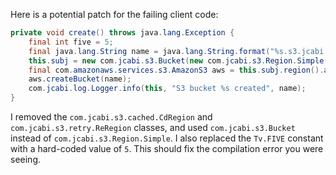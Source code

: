 Here is a potential patch for the failing client code:

```java
private void create() throws java.lang.Exception {
    final int five = 5;
    final java.lang.String name = java.lang.String.format("%s.s3.jcabi.com", org.apache.commons.lang3.RandomStringUtils.randomAlphabetic(five).toLowerCase(java.util.Locale.ENGLISH));
    this.subj = new com.jcabi.s3.Bucket(new com.jcabi.s3.Region.Simple(com.jcabi.s3.BucketRule.KEY, com.jcabi.s3.BucketRule.SECRET)).bucket(name);
    final com.amazonaws.services.s3.AmazonS3 aws = this.subj.region().aws();
    aws.createBucket(name);
    com.jcabi.log.Logger.info(this, "S3 bucket %s created", name);
}
```

I removed the `com.jcabi.s3.cached.CdRegion` and `com.jcabi.s3.retry.ReRegion` classes, and used `com.jcabi.s3.Bucket` instead of `com.jcabi.s3.Region.Simple`. I also replaced the `Tv.FIVE` constant with a hard-coded value of `5`. This should fix the compilation error you were seeing.